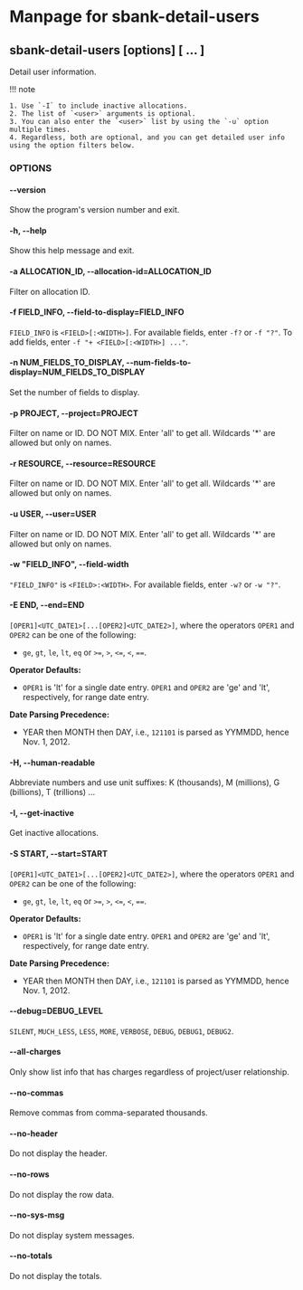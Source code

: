 # Manpage for sbank-detail-users

## sbank-detail-users [options] [<user> ... <user>]

Detail user information.

!!! note

    1. Use `-I` to include inactive allocations.
    2. The list of `<user>` arguments is optional.
    3. You can also enter the `<user>` list by using the `-u` option multiple times.
    4. Regardless, both are optional, and you can get detailed user info using the option filters below.

### OPTIONS

#### --version

Show the program's version number and exit.

#### -h, --help

Show this help message and exit.

#### -a ALLOCATION_ID, --allocation-id=ALLOCATION_ID

Filter on allocation ID.

#### -f FIELD_INFO, --field-to-display=FIELD_INFO

`FIELD_INFO` is `<FIELD>[:<WIDTH>]`. For available fields, enter `-f?` or `-f "?"`. To add fields, enter `-f "+ <FIELD>[:<WIDTH>] ..."`.

#### -n NUM_FIELDS_TO_DISPLAY, --num-fields-to-display=NUM_FIELDS_TO_DISPLAY

Set the number of fields to display.

#### -p PROJECT, --project=PROJECT

Filter on name or ID. DO NOT MIX. Enter 'all' to get all. Wildcards '*' are allowed but only on names.

#### -r RESOURCE, --resource=RESOURCE

Filter on name or ID. DO NOT MIX. Enter 'all' to get all. Wildcards '*' are allowed but only on names.

#### -u USER, --user=USER

Filter on name or ID. DO NOT MIX. Enter 'all' to get all. Wildcards '*' are allowed but only on names.

#### -w "FIELD_INFO", --field-width

`"FIELD_INFO"` is `<FIELD>:<WIDTH>`. For available fields, enter `-w?` or `-w "?"`.

#### -E END, --end=END

`[OPER1]<UTC_DATE1>[...[OPER2]<UTC_DATE2>]`, where the operators `OPER1` and `OPER2` can be one of the following:
- `ge`, `gt`, `le`, `lt`, `eq` or `>=`, `>`, `<=`, `<`, `==`.

**Operator Defaults:**

- `OPER1` is 'lt' for a single date entry. `OPER1` and `OPER2` are 'ge' and 'lt', respectively, for range date entry.

**Date Parsing Precedence:**

- YEAR then MONTH then DAY, i.e., `121101` is parsed as YYMMDD, hence Nov. 1, 2012.

#### -H, --human-readable

Abbreviate numbers and use unit suffixes: K (thousands), M (millions), G (billions), T (trillions) ...

#### -I, --get-inactive

Get inactive allocations.

#### -S START, --start=START

`[OPER1]<UTC_DATE1>[...[OPER2]<UTC_DATE2>]`, where the operators `OPER1` and `OPER2` can be one of the following:
- `ge`, `gt`, `le`, `lt`, `eq` or `>=`, `>`, `<=`, `<`, `==`.

**Operator Defaults:**

- `OPER1` is 'lt' for a single date entry. `OPER1` and `OPER2` are 'ge' and 'lt', respectively, for range date entry.

**Date Parsing Precedence:**

- YEAR then MONTH then DAY, i.e., `121101` is parsed as YYMMDD, hence Nov. 1, 2012.

#### --debug=DEBUG_LEVEL

`SILENT`, `MUCH_LESS`, `LESS`, `MORE`, `VERBOSE`, `DEBUG`, `DEBUG1`, `DEBUG2`.

#### --all-charges

Only show list info that has charges regardless of project/user relationship.

#### --no-commas

Remove commas from comma-separated thousands.

#### --no-header

Do not display the header.

#### --no-rows

Do not display the row data.

#### --no-sys-msg

Do not display system messages.

#### --no-totals

Do not display the totals.